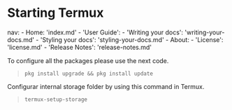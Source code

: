 
# Starting Termux

nav:
    - Home: 'index.md'
    - 'User Guide':
        - 'Writing your docs': 'writing-your-docs.md'
        - 'Styling your docs': 'styling-your-docs.md'
    - About:
        - 'License': 'license.md'
        - 'Release Notes': 'release-notes.md'
        
To configure all the packages please use the next code.

> ~~~
> pkg install upgrade && pkg install update
> ~~~

Configurar internal storage folder by using this command in Termux.

> ~~~
> termux-setup-storage
> ~~~
